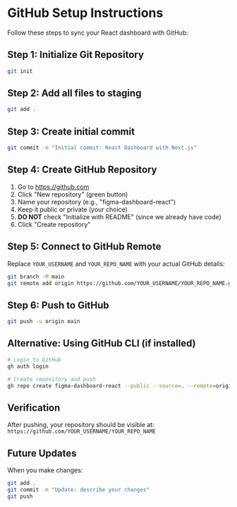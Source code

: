 # GitHub Setup Instructions

Follow these steps to sync your React dashboard with GitHub:

## Step 1: Initialize Git Repository

```bash
git init
```

## Step 2: Add all files to staging

```bash
git add .
```

## Step 3: Create initial commit

```bash
git commit -m "Initial commit: React Dashboard with Next.js"
```

## Step 4: Create GitHub Repository

1. Go to https://github.com
2. Click "New repository" (green button)
3. Name your repository (e.g., "figma-dashboard-react")
4. Keep it public or private (your choice)
5. **DO NOT** check "Initialize with README" (since we already have code)
6. Click "Create repository"

## Step 5: Connect to GitHub Remote

Replace `YOUR_USERNAME` and `YOUR_REPO_NAME` with your actual GitHub details:

```bash
git branch -M main
git remote add origin https://github.com/YOUR_USERNAME/YOUR_REPO_NAME.git
```

## Step 6: Push to GitHub

```bash
git push -u origin main
```

## Alternative: Using GitHub CLI (if installed)

```bash
# Login to GitHub
gh auth login

# Create repository and push
gh repo create figma-dashboard-react --public --source=. --remote=origin --push
```

## Verification

After pushing, your repository should be visible at:
`https://github.com/YOUR_USERNAME/YOUR_REPO_NAME`

## Future Updates

When you make changes:

```bash
git add .
git commit -m "Update: describe your changes"
git push
```
